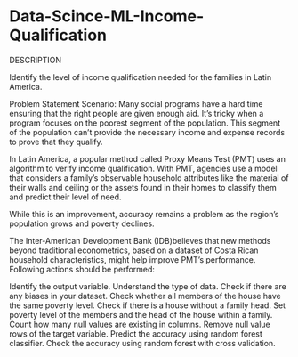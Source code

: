 # Data-Scince-ML-Income-Qualification

DESCRIPTION

Identify the level of income qualification needed for the families in Latin America.

Problem Statement Scenario:
Many social programs have a hard time ensuring that the right people are given enough aid. It’s tricky when a program focuses on the poorest segment of the population. This segment of the population can’t provide the necessary income and expense records to prove that they qualify.

In Latin America, a popular method called Proxy Means Test (PMT) uses an algorithm to verify income qualification. With PMT, agencies use a model that considers a family’s observable household attributes like the material of their walls and ceiling or the assets found in their homes to
classify them and predict their level of need.

While this is an improvement, accuracy remains a problem as the region’s population grows and poverty declines.

The Inter-American Development Bank (IDB)believes that new methods beyond traditional econometrics, based on a dataset of Costa Rican household characteristics, might help improve PMT’s performance.
Following actions should be performed:

Identify the output variable.
Understand the type of data.
Check if there are any biases in your dataset.
Check whether all members of the house have the same poverty level.
Check if there is a house without a family head.
Set poverty level of the members and the head of the house within a family.
Count how many null values are existing in columns.
Remove null value rows of the target variable.
Predict the accuracy using random forest classifier.
Check the accuracy using random forest with cross validation.
